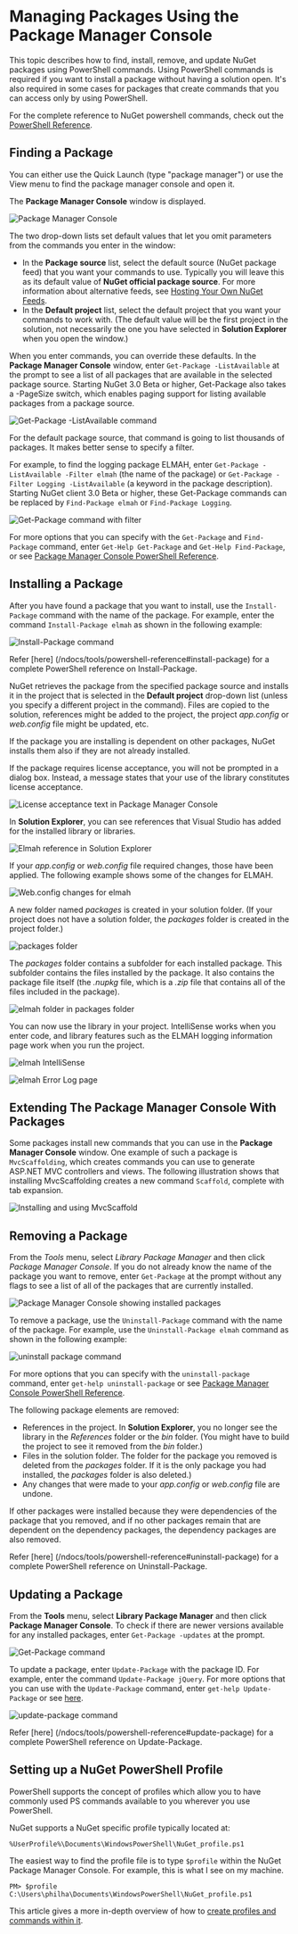 ﻿# Managing Packages Using the Package Manager Console

This topic describes how to find, install, remove, and update NuGet packages using PowerShell commands. Using PowerShell commands is required if you want to install a package without having a solution open. It's also required in some cases for packages that create commands that you can access only by using PowerShell.

For the complete reference to NuGet powershell commands, check out the [PowerShell Reference](/ndocs/tools/powershell-reference).

## Finding a Package

You can either use the Quick Launch (type "package manager") or use the View menu to find the package manager console and open it.

The **Package Manager Console** window is displayed.

![Package Manager Console](/images/consume/package-manager-console-empty-window.png)

The two drop-down lists set default values that let you omit parameters from the commands you enter in the window:

* In the **Package source** list, select the default source (NuGet package feed) that you want your commands to use. Typically you will leave this as its default value of **NuGet official package source**. For more information about alternative feeds, see [Hosting Your Own NuGet Feeds](ndocs/hosting-packages/overview).
* In the **Default project** list, select the default project that you want your commands to work with. (The default value will be the first project in the solution, not necessarily the one you have selected in **Solution Explorer** when you open the window.)

When you enter commands, you can override these defaults.
In the **Package Manager Console** window, enter `Get-Package -ListAvailable` at the prompt to see a list of all packages 
that are available in the selected package source. Starting NuGet 3.0 Beta or higher, Get-Package also takes a -PageSize switch, which enables paging support for listing available packages from a package source. 

![Get-Package -ListAvailable command](/images/consume/package-manager-console-get-package-remote.png)

For the default package source, that command is going to list thousands of packages. It makes better sense to specify 
a filter.

For example, to find the logging package ELMAH, enter `Get-Package -ListAvailable -Filter elmah` (the name of the package) 
or `Get-Package -Filter Logging -ListAvailable` (a keyword in the package description). Starting NuGet client 3.0 Beta or higher, these Get-Package commands can be replaced by `Find-Package elmah` or `Find-Package Logging`.

![Get-Package command with filter](/images/consume/package-manager-console-Get-Package-with-filter.png)

For more options that you can specify with the `Get-Package` and `Find-Package` command, enter `Get-Help Get-Package` and `Get-Help Find-Package`, or see [Package Manager Console PowerShell Reference](/ndocs/tools/powershell-reference).

## Installing a Package

After you have found a package that you want to install, use the `Install-Package` command with the name of the package.
For example, enter the command `Install-Package elmah` as shown in the following example:

![Install-Package command](/images/consume/package-manager-console-install-package.png)

Refer [here] (/ndocs/tools/powershell-reference#install-package) for a complete PowerShell reference on Install-Package.

NuGet retrieves the package from the specified package source and installs it in the project 
that is selected in the **Default project** drop-down list 
(unless you specify a different project in the command). 
Files are copied to the solution, references might be added to the project, 
the project *app.config* or *web.config* file might be updated, etc. 

If the package you are installing is dependent on other packages, 
NuGet installs them also if they are not already installed.

If the package requires license acceptance, you will not be prompted in a dialog box. 
Instead, a message states that your use of the library constitutes license acceptance.

![License acceptance text in Package Manager Console](/images/consume/package-manager-console-license-acceptance.png)

In **Solution Explorer**, you can see references that Visual Studio has added for the installed library or libraries.

![Elmah reference in Solution Explorer](/images/consume/elmah-reference-in-solution-explorer.png)

If your *app.config* or *web.config* file required changes, those have been applied. 
The following example shows some of the changes for ELMAH.

![Web.config changes for elmah](/images/consume/elmah-web.config-changes.png)

A new folder named *packages* is created in your solution folder. 
(If your project does not have a solution folder, the *packages* folder is created in the project folder.)

![packages folder](/images/consume/packages-folder.png)

The *packages* folder contains a subfolder for each installed package. 
This subfolder contains the files installed by the package. 
It also contains the package file itself (the *.nupkg* file, which is a *.zip* file 
that contains all of the files included in the package).

![elmah folder in packages folder](/images/consume/elmah-folder-in-packages-folder.png)

You can now use the library in your project. 
IntelliSense works when you enter code, and library features such as the ELMAH logging information page 
work when you run the project.

![elmah IntelliSense](/images/consume/elmah-intellisense.png)

![elmah Error Log page](/images/consume/elmah-errorr-log-page.png)

## Extending The Package Manager Console With Packages

Some packages install new commands that you can use in the **Package Manager Console** window. 
One example of such a package is `MvcScaffolding`, which creates commands you can use to generate ASP.NET MVC 
controllers and views. The following illustration shows that installing MvcScaffolding creates a new command 
`Scaffold`, complete with tab expansion.

![Installing and using MvcScaffold](/images/consume/package-manager-console-install-mvcscaffold.png)

## Removing a Package 

From the *Tools* menu, select *Library Package Manager* and then click *Package Manager Console*. 
If you do not already know the name of the package you want to remove, enter `Get-Package` at the prompt 
without any flags to see a list of all of the packages that are currently installed.

![Package Manager Console showing installed packages](/images/consume/package-manager-console-get-package-listing-installed-packages.png)

To remove a package, use the `Uninstall-Package` command with the name of the package. 
For example, use the `Uninstall-Package elmah` command as shown in the following example:

![uninstall package command](/images/consume/package-manager-console-uninstall-package.png)

For more options that you can specify with the `uninstall-package` command, enter `get-help uninstall-package` or see [Package Manager Console PowerShell Reference](/ndocs/tools/powershell-reference#uninstall-package).

The following package elements are removed:

* References in the project. In **Solution Explorer**, you no longer see the library in the *References* folder or the *bin* folder. (You might have to build the project to see it removed from the *bin* folder.)
* Files in the solution folder. The folder for the package you removed is deleted from the *packages* folder. If it is the only package you had installed, the *packages* folder is also deleted.)
* Any changes that were made to your *app.config* or *web.config* file are undone.

If other packages were installed because they were dependencies of the package that you removed, and if no other packages remain that are dependent on the dependency packages, the dependency packages are also removed.

Refer [here] (/ndocs/tools/powershell-reference#uninstall-package) for a complete PowerShell reference on Uninstall-Package.

## Updating a Package 

From the **Tools** menu, select **Library Package Manager** and then click **Package Manager Console**.
To check if there are newer versions available for any installed packages, enter `Get-Package -updates` at the prompt.

![Get-Package command](/images/consume/package-manager-console-get-package-showing-updates.png)

To update a package, enter `Update-Package` with the package ID. For example, enter the command `Update-Package jQuery`.
For more options that you can use with the `Update-Package` command, enter `get-help Update-Package` or see [here](/ndocs/tools/powershell-reference#update-package).

![update-package command](/images/consume/package-manager-console-update-package.png)

Refer [here] (/ndocs/tools/powershell-reference#update-package) for a complete PowerShell reference on Update-Package.

## Setting up a NuGet PowerShell Profile
PowerShell supports the concept of profiles which allow you to have commonly used PS commands available to you wherever you use PowerShell.

NuGet supports a NuGet specific profile typically located at:

    %UserProfile%\Documents\WindowsPowerShell\NuGet_profile.ps1

The easiest way to find the profile file is to type `$profile` within the NuGet Package Manager Console. 
For example, this is what I see on my machine.

    PM> $profile
    C:\Users\philha\Documents\WindowsPowerShell\NuGet_profile.ps1

This article gives a more in-depth overview of how to [create profiles and commands within it](https://technet.microsoft.com/en-us/magazine/2008.10.windowspowershell.aspx).
